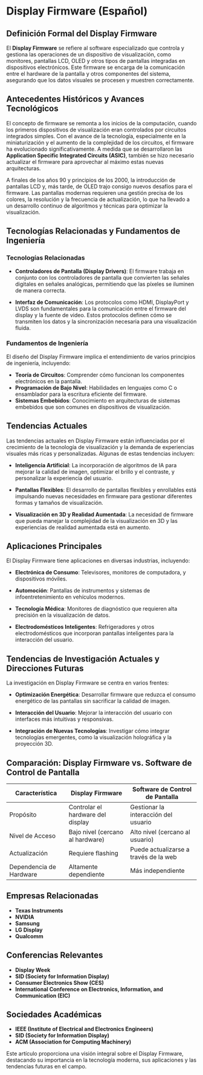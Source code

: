 # Display Firmware (Español)

## Definición Formal del Display Firmware

El **Display Firmware** se refiere al software especializado que controla y gestiona las operaciones de un dispositivo de visualización, como monitores, pantallas LCD, OLED y otros tipos de pantallas integradas en dispositivos electrónicos. Este firmware se encarga de la comunicación entre el hardware de la pantalla y otros componentes del sistema, asegurando que los datos visuales se procesen y muestren correctamente.

## Antecedentes Históricos y Avances Tecnológicos

El concepto de firmware se remonta a los inicios de la computación, cuando los primeros dispositivos de visualización eran controlados por circuitos integrados simples. Con el avance de la tecnología, especialmente en la miniaturización y el aumento de la complejidad de los circuitos, el firmware ha evolucionado significativamente. A medida que se desarrollaron las **Application Specific Integrated Circuits (ASIC)**, también se hizo necesario actualizar el firmware para aprovechar al máximo estas nuevas arquitecturas.

A finales de los años 90 y principios de los 2000, la introducción de pantallas LCD y, más tarde, de OLED trajo consigo nuevos desafíos para el firmware. Las pantallas modernas requieren una gestión precisa de los colores, la resolución y la frecuencia de actualización, lo que ha llevado a un desarrollo continuo de algoritmos y técnicas para optimizar la visualización.

## Tecnologías Relacionadas y Fundamentos de Ingeniería

### Tecnologías Relacionadas

- **Controladores de Pantalla (Display Drivers)**: El firmware trabaja en conjunto con los controladores de pantalla que convierten las señales digitales en señales analógicas, permitiendo que las píxeles se iluminen de manera correcta.

- **Interfaz de Comunicación**: Los protocolos como HDMI, DisplayPort y LVDS son fundamentales para la comunicación entre el firmware del display y la fuente de video. Estos protocolos definen cómo se transmiten los datos y la sincronización necesaria para una visualización fluida.

### Fundamentos de Ingeniería

El diseño del Display Firmware implica el entendimiento de varios principios de ingeniería, incluyendo:

- **Teoría de Circuitos**: Comprender cómo funcionan los componentes electrónicos en la pantalla.
- **Programación de Bajo Nivel**: Habilidades en lenguajes como C o ensamblador para la escritura eficiente del firmware.
- **Sistemas Embebidos**: Conocimiento en arquitecturas de sistemas embebidos que son comunes en dispositivos de visualización.

## Tendencias Actuales

Las tendencias actuales en Display Firmware están influenciadas por el crecimiento de la tecnología de visualización y la demanda de experiencias visuales más ricas y personalizadas. Algunas de estas tendencias incluyen:

- **Inteligencia Artificial**: La incorporación de algoritmos de IA para mejorar la calidad de imagen, optimizar el brillo y el contraste, y personalizar la experiencia del usuario.
  
- **Pantallas Flexibles**: El desarrollo de pantallas flexibles y enrollables está impulsando nuevas necesidades en firmware para gestionar diferentes formas y tamaños de visualización.

- **Visualización en 3D y Realidad Aumentada**: La necesidad de firmware que pueda manejar la complejidad de la visualización en 3D y las experiencias de realidad aumentada está en aumento.

## Aplicaciones Principales

El Display Firmware tiene aplicaciones en diversas industrias, incluyendo:

- **Electrónica de Consumo**: Televisores, monitores de computadora, y dispositivos móviles.
  
- **Automoción**: Pantallas de instrumentos y sistemas de infoentretenimiento en vehículos modernos.

- **Tecnología Médica**: Monitores de diagnóstico que requieren alta precisión en la visualización de datos.

- **Electrodomésticos Inteligentes**: Refrigeradores y otros electrodomésticos que incorporan pantallas inteligentes para la interacción del usuario.

## Tendencias de Investigación Actuales y Direcciones Futuras

La investigación en Display Firmware se centra en varios frentes:

- **Optimización Energética**: Desarrollar firmware que reduzca el consumo energético de las pantallas sin sacrificar la calidad de imagen.
  
- **Interacción del Usuario**: Mejorar la interacción del usuario con interfaces más intuitivas y responsivas.

- **Integración de Nuevas Tecnologías**: Investigar cómo integrar tecnologías emergentes, como la visualización holográfica y la proyección 3D.

## Comparación: Display Firmware vs. Software de Control de Pantalla

| Característica               | Display Firmware                  | Software de Control de Pantalla   |
|------------------------------|-----------------------------------|------------------------------------|
| Propósito                    | Controlar el hardware del display | Gestionar la interacción del usuario |
| Nivel de Acceso              | Bajo nivel (cercano al hardware) | Alto nivel (cercano al usuario)     |
| Actualización                 | Requiere flashing                  | Puede actualizarse a través de la web |
| Dependencia de Hardware      | Altamente dependiente              | Más independiente                    |

## Empresas Relacionadas

- **Texas Instruments**
- **NVIDIA**
- **Samsung**
- **LG Display**
- **Qualcomm**

## Conferencias Relevantes

- **Display Week**
- **SID (Society for Information Display)**
- **Consumer Electronics Show (CES)**
- **International Conference on Electronics, Information, and Communication (EIC)**

## Sociedades Académicas

- **IEEE (Institute of Electrical and Electronics Engineers)**
- **SID (Society for Information Display)**
- **ACM (Association for Computing Machinery)**

Este artículo proporciona una visión integral sobre el Display Firmware, destacando su importancia en la tecnología moderna, sus aplicaciones y las tendencias futuras en el campo.